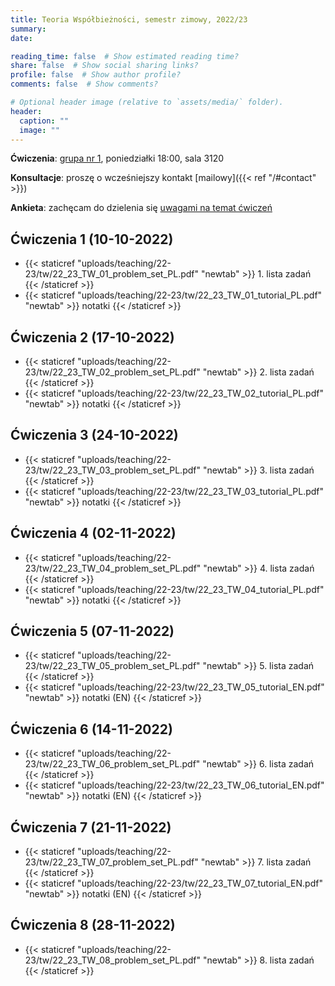 ```yaml
---
title: Teoria Współbieżności, semestr zimowy, 2022/23
summary: 
date: 

reading_time: false  # Show estimated reading time?
share: false  # Show social sharing links?
profile: false  # Show author profile?
comments: false  # Show comments?

# Optional header image (relative to `assets/media/` folder).
header:
  caption: ""
  image: ""
---
```


**Ćwiczenia**: [grupa nr 1](https://usosweb.mimuw.edu.pl/kontroler.php?_action=katalog2/przedmioty/pokazZajecia&zaj_cyk_id=495497&gr_nr=1), poniedziałki 18:00, sala 3120

**Konsultacje**: proszę o wcześniejszy kontakt [mailowy]({{< ref "/#contact" >}})

**Ankieta**: zachęcam do dzielenia się [uwagami na temat ćwiczeń](https://docs.google.com/forms/d/e/1FAIpQLSdWP-PnVTyL6H4elG_VDXW0WvPcniWKwz7bsGQf3l9UmgGTuA/viewform?usp=sf_link)

## Ćwiczenia 1 (10-10-2022)
- {{< staticref "uploads/teaching/22-23/tw/22_23_TW_01_problem_set_PL.pdf" "newtab" >}} 1. lista zadań {{< /staticref >}}
- {{< staticref "uploads/teaching/22-23/tw/22_23_TW_01_tutorial_PL.pdf" "newtab" >}} notatki {{< /staticref >}}

## Ćwiczenia 2 (17-10-2022)
- {{< staticref "uploads/teaching/22-23/tw/22_23_TW_02_problem_set_PL.pdf" "newtab" >}} 2. lista zadań {{< /staticref >}}
- {{< staticref "uploads/teaching/22-23/tw/22_23_TW_02_tutorial_PL.pdf" "newtab" >}} notatki {{< /staticref >}}

## Ćwiczenia 3 (24-10-2022)
- {{< staticref "uploads/teaching/22-23/tw/22_23_TW_03_problem_set_PL.pdf" "newtab" >}} 3. lista zadań {{< /staticref >}}
- {{< staticref "uploads/teaching/22-23/tw/22_23_TW_03_tutorial_PL.pdf" "newtab" >}} notatki {{< /staticref >}}

## Ćwiczenia 4 (02-11-2022)
- {{< staticref "uploads/teaching/22-23/tw/22_23_TW_04_problem_set_PL.pdf" "newtab" >}} 4. lista zadań {{< /staticref >}}
- {{< staticref "uploads/teaching/22-23/tw/22_23_TW_04_tutorial_PL.pdf" "newtab" >}} notatki {{< /staticref >}}

## Ćwiczenia 5 (07-11-2022)
- {{< staticref "uploads/teaching/22-23/tw/22_23_TW_05_problem_set_PL.pdf" "newtab" >}} 5. lista zadań {{< /staticref >}}
- {{< staticref "uploads/teaching/22-23/tw/22_23_TW_05_tutorial_EN.pdf" "newtab" >}} notatki (EN) {{< /staticref >}}

## Ćwiczenia 6 (14-11-2022)
- {{< staticref "uploads/teaching/22-23/tw/22_23_TW_06_problem_set_PL.pdf" "newtab" >}} 6. lista zadań {{< /staticref >}}
- {{< staticref "uploads/teaching/22-23/tw/22_23_TW_06_tutorial_EN.pdf" "newtab" >}} notatki (EN) {{< /staticref >}}

## Ćwiczenia 7 (21-11-2022)
- {{< staticref "uploads/teaching/22-23/tw/22_23_TW_07_problem_set_PL.pdf" "newtab" >}} 7. lista zadań {{< /staticref >}}
- {{< staticref "uploads/teaching/22-23/tw/22_23_TW_07_tutorial_EN.pdf" "newtab" >}} notatki (EN) {{< /staticref >}}

## Ćwiczenia 8 (28-11-2022)
- {{< staticref "uploads/teaching/22-23/tw/22_23_TW_08_problem_set_PL.pdf" "newtab" >}} 8. lista zadań {{< /staticref >}}
